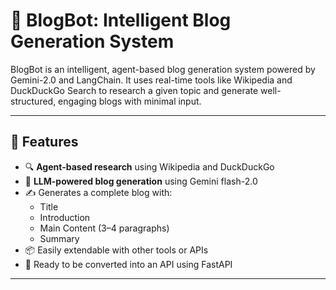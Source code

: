 # 📝 BlogBot: Intelligent Blog Generation System

BlogBot is an intelligent, agent-based blog generation system powered by Gemini-2.0 and LangChain. It uses real-time tools like Wikipedia and DuckDuckGo Search to research a given topic and generate well-structured, engaging blogs with minimal input.

---

## 🚀 Features

- 🔍 **Agent-based research** using Wikipedia and DuckDuckGo
- 🧠 **LLM-powered blog generation** using Gemini flash-2.0
- ✍️ Generates a complete blog with:
  - Title
  - Introduction
  - Main Content (3–4 paragraphs)
  - Summary
- 📦 Easily extendable with other tools or APIs
- 🔧 Ready to be converted into an API using FastAPI

---


